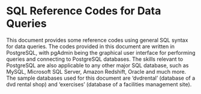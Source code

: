# SQL Reference Codes for Data Queries

This document provides some reference codes using general SQL syntax for data queries. The codes provided in this document are written in PostgreSQL, with pgAdmin being the graphical user interface for performing queries and connecting to PostgreSQL databases. The skills relevant to PostgreSQL are also applicable to any other major SQL database, such as MySQL, Microsoft SQL Server, Amazon Redshift, Oracle and much more. The sample databases used for this document are ‘dvdrental’ (database of a dvd rental shop) and ‘exercises’ (database of a facilities management site).
